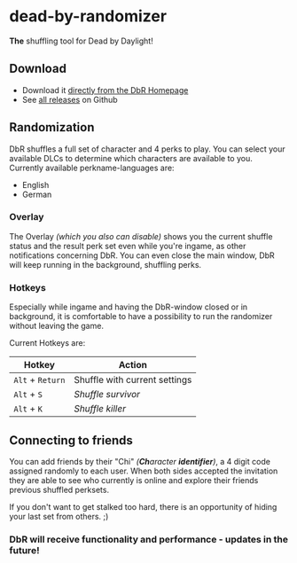 # dead-by-randomizer
**The** shuffling tool for Dead by Daylight!

## Download
* Download it [directly from the DbR Homepage](https://dbr.thelaumix.com/app/)
* See [all releases](https://github.com/thelaumix/dead-by-randomizer/releases) on Github

## Randomization
DbR shuffles a full set of character and 4 perks to play. You can select your available DLCs to determine which characters are available to you.
Currently available perkname-languages are:
* English
* German

### Overlay
The Overlay *(which you also can disable)* shows you the current shuffle status and the result perk set even while you're ingame, as other notifications concerning DbR. You can even close the main window, DbR will keep running in the background, shuffling perks.

### Hotkeys
Especially while ingame and having the DbR-window closed or in background, it is comfortable to have a possibility to run the randomizer without leaving the game.

Current Hotkeys are:

Hotkey | Action
------------ | -------------
`Alt` + `Return` | Shuffle with current settings
`Alt` + `S` | *Shuffle survivor*
`Alt` + `K` | *Shuffle killer*


## Connecting to friends
You can add friends by their "Chi" *(**Ch**aracter **identifier**)*, a 4 digit code assigned randomly to each user.
When both sides accepted the invitation they are able to see who currently is online and explore their friends previous shuffled perksets.

If you don't want to get stalked too hard, there is an opportunity of hiding your last set from others. ;)

### DbR will receive functionality and performance - updates in the future!
